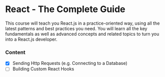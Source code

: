 # React - The Complete Guide

This course will teach you React.js in a practice-oriented way, using all the latest patterns and best practices you need. You will learn all the key fundamentals as well as advanced concepts and related topics to turn you into a React.js developer.

### Content

-[X] Sending Http Requests (e.g. Connecting to a Database)
-[ ] Building Custom React Hooks 